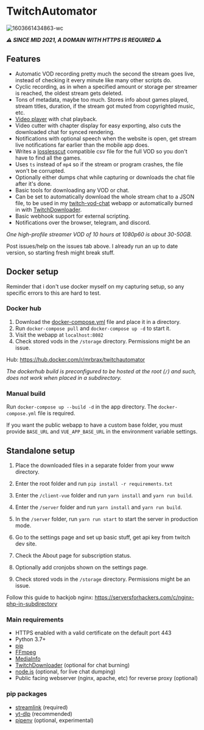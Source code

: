 # TwitchAutomator

![1603661434863-wc](https://user-images.githubusercontent.com/1517911/97119662-fe1b0a80-1711-11eb-8f40-20c1690a01c9.png)

***⚠ SINCE MID 2021, A DOMAIN WITH HTTPS IS REQUIRED ⚠***

## Features
- Automatic VOD recording pretty much the second the stream goes live, instead of checking it every minute like many other scripts do.
- Cyclic recording, as in when a specified amount or storage per streamer is reached, the oldest stream gets deleted.
- Tons of metadata, maybe too much. Stores info about games played, stream titles, duration, if the stream got muted from copyrighted music, etc.
- [Video player](https://github.com/MrBrax/twitch-vod-chat) with chat playback.
- Video cutter with chapter display for easy exporting, also cuts the downloaded chat for synced rendering.
- Notifications with optional speech when the website is open, get stream live notifications far earlier than the mobile app does.
- Writes a [losslesscut](https://github.com/mifi/lossless-cut/) compatible csv file for the full VOD so you don't have to find all the games.
- Uses `ts` instead of `mp4` so if the stream or program crashes, the file won't be corrupted.
- Optionally either dumps chat while capturing or downloads the chat file after it's done.
- Basic tools for downloading any VOD or chat.
- Can be set to automatically download the whole stream chat to a JSON file, to be used in my [twitch-vod-chat](https://github.com/MrBrax/twitch-vod-chat) webapp or automatically burned in with [TwitchDownloader](https://github.com/lay295/TwitchDownloader).
- Basic webhook support for external scripting.
- Notifications over the browser, telegram, and discord.

*One high-profile streamer VOD of 10 hours at 1080p60 is about 30-50GB.*

Post issues/help on the issues tab above. I already run an up to date version, so starting fresh might break stuff.

## Docker setup

Reminder that i don't use docker myself on my capturing setup, so any specific errors to this are hard to test.


### Docker hub

1. Download the [docker-compose.yml](https://raw.githubusercontent.com/MrBrax/TwitchAutomator/master/docker-compose.yml) file and place it in a directory.
2. Run `docker-compose pull` and `docker-compose up -d` to start it.
3. Visit the webapp at `localhost:8082`
4. Check stored vods in the `/storage` directory. Permissions might be an issue.

Hub: https://hub.docker.com/r/mrbrax/twitchautomator

*The dockerhub build is preconfigured to be hosted at the root (`/`) and such, does not work when placed in a subdirectory.*

### Manual build
Run `docker-compose up --build -d` in the app directory. The `docker-compose.yml` file is required.

If you want the public webapp to have a custom base folder, you must provide `BASE_URL` and `VUE_APP_BASE_URL` in the environment variable settings.

## Standalone setup

1. Place the downloaded files in a separate folder from your www directory.
2. Enter the root folder and run `pip install -r requirements.txt`
3. Enter the `/client-vue` folder and run `yarn install` and `yarn run build`.
4. Enter the `/server` folder and run `yarn install` and `yarn run build`.

5. In the `/server` folder, run `yarn run start` to start the server in production mode.
6. Go to the settings page and set up basic stuff, get api key from twitch dev site.
7. Check the About page for subscription status.
8. Optionally add cronjobs shown on the settings page.
9. Check stored vods in the `/storage` directory. Permissions might be an issue.


Follow this guide to hackjob nginx: https://serversforhackers.com/c/nginx-php-in-subdirectory

### Main requirements
- HTTPS enabled with a valid certificate on the default port 443
- Python 3.7+
- [pip](https://pypi.org/project/pip/)
- [FFmpeg](https://ffmpeg.org/download.html)
- [MediaInfo](https://mediaarea.net/en/MediaInfo)
- [TwitchDownloader](https://github.com/lay295/TwitchDownloader) (optional for chat burning)
- [node.js](https://nodejs.org/) (optional, for live chat dumping)
- Public facing webserver (nginx, apache, etc) for reverse proxy (optional)

### pip packages
- [streamlink](https://github.com/streamlink/streamlink) (required)
- [yt-dlp](https://github.com/yt-dlp/yt-dlp) (recommended)
- [pipenv](https://github.com/pypa/pipenv) (optional, experimental)
